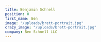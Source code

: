 ```yaml
---
title: Benjamin Schnell
position: 0
first_name: Ben
image: "/uploads/brett-portrait.jpg"
crazy_image: "/uploads/brett-portrait.jpg"
company: Ben Schnell LLC
---
```


